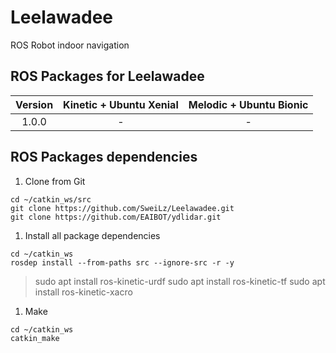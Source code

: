# Leelawadee
ROS Robot indoor navigation 

## ROS Packages for Leelawadee
|Version|Kinetic + Ubuntu Xenial|Melodic + Ubuntu Bionic|
|:---:|:---:|:---:|
|1.0.0|-|-|


## ROS Packages dependencies

1. Clone from Git
```
cd ~/catkin_ws/src
git clone https://github.com/SweiLz/Leelawadee.git
git clone https://github.com/EAIBOT/ydlidar.git
```

1. Install all package dependencies
```
cd ~/catkin_ws
rosdep install --from-paths src --ignore-src -r -y
```
> sudo apt install ros-kinetic-urdf
> sudo apt install ros-kinetic-tf
> sudo apt install ros-kinetic-xacro

1. Make
```
cd ~/catkin_ws
catkin_make
```